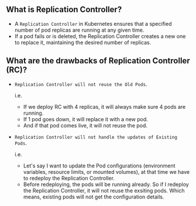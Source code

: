 ## What is Replication Controller?
- A `Replication Controller` in Kubernetes ensures that a specified number of pod replicas are running at any given time. 
- If a pod fails or is deleted, the Replication Controller creates a new one to replace it, maintaining the desired number of replicas.

## What are the drawbacks of Replication Controller (RC)?
- `Replication Controller will not reuse the Old Pods`.

  i.e.
    - If we deploy RC with 4 replicas, it will always make sure 4 pods are running.
    - If 1 pod goes down, it will replace it with a new pod.
    - And if that pod comes live, it will not reuse the pod.

- `Replication Controller will not handle the updates of Existing Pods`.

  i.e.
    - Let's say I want to update the Pod configurations (environment variables, resource limits, or mounted volumes), at that time we have to redeploy the Replication Controller.
    - Before redeploying, the pods will be running already. So if I redeploy the Replication Controller, it will not reuse the exsiting pods. Which means, existing pods will not get the configuration details. 
